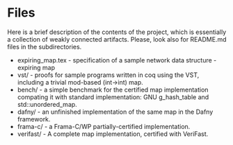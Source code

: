 # Files

Here is a brief description of the contents of the project, which is essentially a collection of weakly connected artifacts. Please, look also for README.md files in the subdirectories.

* expiring_map.tex - specification of a sample network data structure - expiring map
* vst/ - proofs for sample programs written in coq using the VST, including a trivial mod-based (int->int) map.
* bench/ - a simple benchmark for the certified map implementation compating it with standard implementation: GNU g_hash_table and std::unordered_map.
* dafny/ - an unfinished implementation of the same map in the Dafny framework.
* frama-c/ - a Frama-C/WP partially-certified implementation.
* verifast/ - A complete map implementation, certified with VeriFast.

